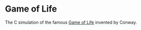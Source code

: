 # Game of Life

The C simulation of the famous [Game of Life](https://en.wikipedia.org/wiki/Conway%27s_Game_of_Life) invented by Conway.